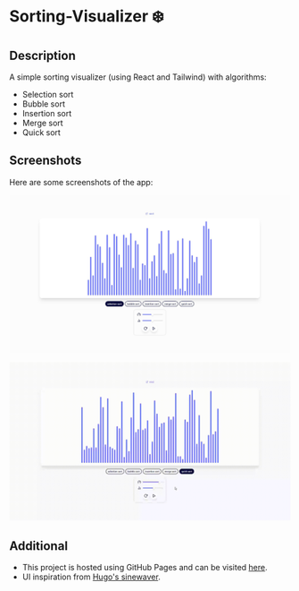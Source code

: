 # Sorting-Visualizer ❄️

## Description

A simple sorting visualizer (using React and Tailwind) with algorithms:

- Selection sort
- Bubble sort
- Insertion sort
- Merge sort
- Quick sort

## Screenshots

Here are some screenshots of the app:

![Image 1](./screenshots/1.JPG)

![Image 2](./screenshots/2.gif)

## Additional

- This project is hosted using GitHub Pages and can be visited [here](https://therealnin3.github.io/Sorting-Visualizer/).
- UI inspiration from [Hugo's sinewaver](https://www.sinwaver.com/).
